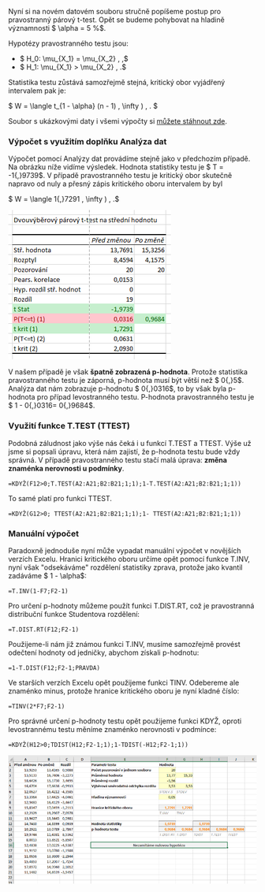 Nyní si na novém datovém souboru stručně popíšeme postup pro pravostranný párový t-test. Opět se budeme pohybovat na hladině významnosti $ \alpha = 5 %$.

Hypotézy pravostranného testu jsou:

* $ H_0: \mu_{X_1} = \mu_{X_2} \, ,$
* $ H_1: \mu_{X_1} > \mu_{X_2} \, .$

Statistika testu zůstává samozřejmě stejná, kritický obor vyjádřený intervalem pak je:

$ W = \langle t_{1 - \alpha} (n - 1) , \infty ) \, . $

Soubor s ukázkovými daty i všemi výpočty si [můžete stáhnout zde](media/t-test-parovy/parovy-t-test.xlsx).

### Výpočet s využitím doplňku Analýza dat

Výpočet pomocí Analýzy dat provádíme stejně jako v předchozím případě. Na obrázku níže vidíme výsledek. Hodnota statistiky testu je $ T = -1{,}9739$. V případě pravostranného testu je kritický obor skutečně napravo od nuly a přesný zápis kritického oboru intervalem by byl

$ W = \langle 1{,}7291 , \infty )  \, .$

![parovy pravostranny t-test analyza dat](media/t-test-parovy-pravostranny/parovy-pravostranny-t-test-analyza-dat1.png)

V našem případě je však **špatně zobrazená p-hodnota**. Protože statistika pravostranného testu je záporná, p-hodnota musí být větší než $ 0{,}5$. Analýza dat nám zobrazuje p-hodnotu $ 0{,}0316$, to by však byla p-hodnota pro případ levostranného testu. P-hodnota pravostranného testu je $ 1 - 0{,}0316= 0{,}9684$.

### Využití funkce T.TEST (TTEST)

Podobná záludnost jako výše nás čeká i u funkcí T.TEST a TTEST. Výše už jsme si popsali úpravu, která nám zajistí, že p-hodnota testu bude vždy správná. V případě pravostranného testu stačí malá úprava: **změna znaménka nerovnosti u podmínky**.

```
=KDYŽ(F12>0;T.TEST(A2:A21;B2:B21;1;1);1-T.TEST(A2:A21;B2:B21;1;1))
```

To samé platí pro funkci TTEST.

```
=KDYŽ(G12>0; TTEST(A2:A21;B2:B21;1;1);1- TTEST(A2:A21;B2:B21;1;1))
```

### Manuální výpočet

Paradoxně jednoduše nyní může vypadat manuální výpočet v novějších verzích Excelu. Hranici kritického oboru určíme opět pomocí funkce T.INV, nyní však "odsekáváme" rozdělení statistiky zprava, protože jako kvantil zadáváme $ 1 - \alpha$:

```
=T.INV(1-F7;F2-1)
```

Pro určení p-hodnoty můžeme použít funkci T.DIST.RT, což je pravostranná distribuční funkce Studentova rozdělení:

```
=T.DIST.RT(F12;F2-1)
```

Použijeme-li nám již známou funkci T.INV, musíme samozřejmě provést odečtení hodnoty od jedničky, abychom získali p-hodnotu:

```
=1-T.DIST(F12;F2-1;PRAVDA)
```

Ve starších verzích Excelu opět použijeme funkci TINV. Odebereme ale znaménko minus, protože hranice kritického oboru je nyní kladné číslo:

```
=TINV(2*F7;F2-1)
```

Pro správné určení p-hodnoty testu opět použijeme funkci KDYŽ, oproti levostrannému testu měníme znaménko nerovnosti v podmínce:

```
=KDYŽ(H12>0;TDIST(H12;F2-1;1);1-TDIST(-H12;F2-1;1))
```

![parovy pravostranny t-test data a vysledky](media/t-test-parovy-pravostranny/parovy-pravostranny-t-test-data-a-vysledky1.png)
